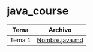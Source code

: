 # java_course

| Tema         | Archivo                 |
|--------------|-------------------------|
| Tema 1       | [Nombre.java.md](Nombre.java) |

